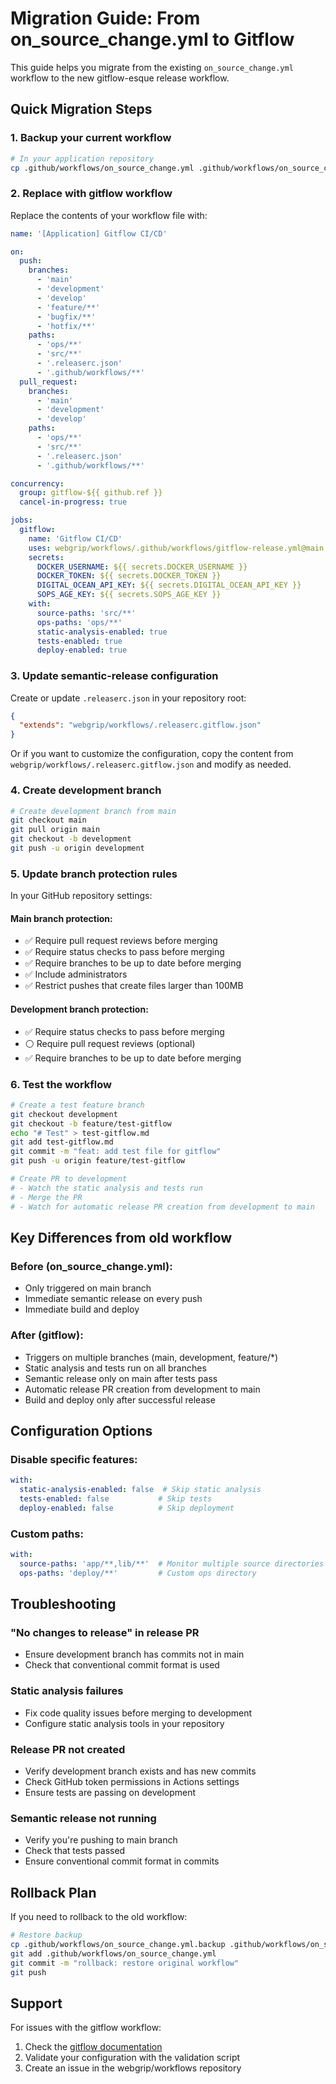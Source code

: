 # Migration Guide: From on_source_change.yml to Gitflow

This guide helps you migrate from the existing `on_source_change.yml` workflow to the new gitflow-esque release workflow.

## Quick Migration Steps

### 1. Backup your current workflow
```bash
# In your application repository
cp .github/workflows/on_source_change.yml .github/workflows/on_source_change.yml.backup
```

### 2. Replace with gitflow workflow
Replace the contents of your workflow file with:

```yaml
name: '[Application] Gitflow CI/CD'

on:
  push:
    branches:
      - 'main'
      - 'development'
      - 'develop'
      - 'feature/**'
      - 'bugfix/**'
      - 'hotfix/**'
    paths:
      - 'ops/**'
      - 'src/**'
      - '.releaserc.json'
      - '.github/workflows/**'
  pull_request:
    branches:
      - 'main'
      - 'development'
      - 'develop'
    paths:
      - 'ops/**'
      - 'src/**'
      - '.releaserc.json'
      - '.github/workflows/**'

concurrency:
  group: gitflow-${{ github.ref }}
  cancel-in-progress: true

jobs:
  gitflow:
    name: 'Gitflow CI/CD'
    uses: webgrip/workflows/.github/workflows/gitflow-release.yml@main
    secrets:
      DOCKER_USERNAME: ${{ secrets.DOCKER_USERNAME }}
      DOCKER_TOKEN: ${{ secrets.DOCKER_TOKEN }}
      DIGITAL_OCEAN_API_KEY: ${{ secrets.DIGITAL_OCEAN_API_KEY }}
      SOPS_AGE_KEY: ${{ secrets.SOPS_AGE_KEY }}
    with:
      source-paths: 'src/**'
      ops-paths: 'ops/**'
      static-analysis-enabled: true
      tests-enabled: true
      deploy-enabled: true
```

### 3. Update semantic-release configuration
Create or update `.releaserc.json` in your repository root:

```json
{
  "extends": "webgrip/workflows/.releaserc.gitflow.json"
}
```

Or if you want to customize the configuration, copy the content from `webgrip/workflows/.releaserc.gitflow.json` and modify as needed.

### 4. Create development branch
```bash
# Create development branch from main
git checkout main
git pull origin main
git checkout -b development
git push -u origin development
```

### 5. Update branch protection rules
In your GitHub repository settings:

#### Main branch protection:
- ✅ Require pull request reviews before merging
- ✅ Require status checks to pass before merging
- ✅ Require branches to be up to date before merging
- ✅ Include administrators
- ✅ Restrict pushes that create files larger than 100MB

#### Development branch protection:
- ✅ Require status checks to pass before merging
- ⚪ Require pull request reviews (optional)
- ✅ Require branches to be up to date before merging

### 6. Test the workflow
```bash
# Create a test feature branch
git checkout development
git checkout -b feature/test-gitflow
echo "# Test" > test-gitflow.md
git add test-gitflow.md
git commit -m "feat: add test file for gitflow"
git push -u origin feature/test-gitflow

# Create PR to development
# - Watch the static analysis and tests run
# - Merge the PR
# - Watch for automatic release PR creation from development to main
```

## Key Differences from old workflow

### Before (on_source_change.yml):
- Only triggered on main branch
- Immediate semantic release on every push
- Immediate build and deploy

### After (gitflow):
- Triggers on multiple branches (main, development, feature/*)
- Static analysis and tests run on all branches
- Semantic release only on main after tests pass
- Automatic release PR creation from development to main
- Build and deploy only after successful release

## Configuration Options

### Disable specific features:
```yaml
with:
  static-analysis-enabled: false  # Skip static analysis
  tests-enabled: false           # Skip tests
  deploy-enabled: false          # Skip deployment
```

### Custom paths:
```yaml
with:
  source-paths: 'app/**,lib/**'  # Monitor multiple source directories
  ops-paths: 'deploy/**'         # Custom ops directory
```

## Troubleshooting

### "No changes to release" in release PR
- Ensure development branch has commits not in main
- Check that conventional commit format is used

### Static analysis failures
- Fix code quality issues before merging to development
- Configure static analysis tools in your repository

### Release PR not created
- Verify development branch exists and has new commits
- Check GitHub token permissions in Actions settings
- Ensure tests are passing on development

### Semantic release not running
- Verify you're pushing to main branch
- Check that tests passed
- Ensure conventional commit format in commits

## Rollback Plan

If you need to rollback to the old workflow:
```bash
# Restore backup
cp .github/workflows/on_source_change.yml.backup .github/workflows/on_source_change.yml
git add .github/workflows/on_source_change.yml
git commit -m "rollback: restore original workflow"
git push
```

## Support

For issues with the gitflow workflow:
1. Check the [gitflow documentation](./gitflow-workflow.md)
2. Validate your configuration with the validation script
3. Create an issue in the webgrip/workflows repository
